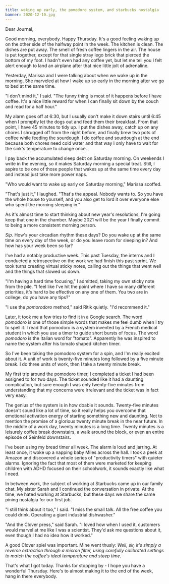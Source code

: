 ```yaml
---
title: waking up early, the pomodoro system, and starbucks nostalgia
banner: 2020-12-10.jpg
---
```


Dear Journal,

Good morning, everybody.  Happy Thursday.  It's a good feeling waking
up on the other side of the halfway point in the week.  The kitchen is
clean.  The dishes are put away.  The smell of fresh coffee lingers in
the air.  The house is put together, except for that single stray lego
brick that pierced the bottom of my foot.  I hadn't even had any
coffee yet, but let me tell you I felt alert enough to land an
airplane after that nice little jolt of adrenaline.

Yesterday, Marissa and I were talking about when we wake up in the
morning.  She marveled at how I wake up so early in the morning after
we go to bed at the same time.

"I don't mind it," I said.  "The funny thing is most of it happens
before I have coffee.  It's a nice little reward for when I can
finally sit down by the couch and read for a half hour."

My alarm goes off at 6:30, but I usually don't make it down stairs
until 6:45 when I promptly let the dogs out and feed them their
breakfast.  From that point, I have 45 minutes to tidy up.  I put the
dishes away, catch up on any chores I shrugged off from the night
before, and finally brew two pots of coffee while feeding the
sourdough.  I do coffee and sourdough at the end because both chores
need cold water and that way I only have to wait for the sink's
temperature to change once.

I pay back the accumulated sleep debt on Saturday morning.  On
weekends I write in the evening, so it makes Saturday morning a
special treat.  Still, I aspire to be one of those people that wakes
up at the same time every day and instead just take more power naps.

"Who would want to wake up early on Saturday morning," Marissa scoffed.

"That's just it," I laughed.  "That's the appeal.  Nobody wants to.
So you have the whole house to yourself, and you also get to lord it
over everyone else who spent the morning sleeping in."

As it's almost time to start thinking about new year's resolutions,
I'm going keep that one in the chamber.  Maybe 2021 will be the year I
finally commit to being a more consistent morning person.

_Sip_.  How's your circadian rhythm these days?  Do you wake up at the
same time on every day of the week, or do you leave room for sleeping
in?  And how has your week been so far?

I've had a notably productive week.  This past Tuesday, the interns
and I conducted a retrospective on the work we had finish this past
sprint.  We took turns creating virtual sticky notes, calling out the
things that went well and the things that slowed us down.

"I'm having a hard time focusing," I admitted, taking my own sticky
note from the pile.  "I feel like I've hit the point where I have so
many different priorities, it's hard to be effective on any one of
them.  You two are in college, do you have any tips?"

"I use the _pomorodoro_ method," said Ritik quietly.  "I'd recommend
it."

Later, it took me a few tries to find it in a Google search.  The word
_pomodoro_ is one of those simple words that makes me feel dumb when
I try to spell it.  I read that pomodoro is a system invented by a
French medical student in which you use a timer to guide short bursts
of focus.  The word _pomodoro_ is the Italian word for "tomato".
Apparently he was inspired to name the system after his tomato shaped
kitchen timer.

So I've been taking the pomodoro system for a spin, and I'm really
excited about it.  A unit of work is twenty-five minutes long followed
by a five minute break.  I do three units of work, then I take a
twenty minute break.

My first trip around the pomodoro timer, I completed a ticket I had
been assigned to for two days.  The ticket sounded like it had a
daunting complication, but sure enough I was only twenty-five minutes
from understanding that my concerns were irrelevant and the ticket was
in fact very easy.

The genius of the system is in how doable it sounds.  Twenty-five
minutes doesn't sound like a lot of time, so it really helps you
overcome that emotional activation energy of starting something new
and daunting.  Not to mention the promise of a glorious twenty minute
break in the near future.  In the middle of a work day, twenty minutes
is a long time.  Twenty minutes is a leisurely coffee break
downstairs, a walk around the block, or even an entire episode of
Seinfeld downstairs.

I've been using my bread timer all week.  The alarm is loud and
jarring.  At least once, it woke up a napping baby Miles across the
hall.  I took a peek at Amazon and discovered a whole series of
"productivity timers" with quieter alarms.  Ignoring the fact that
most of them were marketed for keeping children with ADHD focused on
their schoolwork, it sounds exactly like what I need.

In between work, the subject of working at Starbucks came up in our
family chat.  My sister Sarah and I continued the conversation in
private.  At the time, we hated working at Starbucks, but these days
we share the same pining nostalgia for our first job.

"I still think about it too," I said.  "I miss the small talk.  All
the free coffee you could drink.  Operating a giant industrial
dishwasher."

"And the Clover press," said Sarah.  "I loved how when I used it,
customers would marvel at me like I was a scientist.  They'd ask me
questions about it, even though I had no idea how it worked."

A good Clover spiel was important.  Mine went thusly: _Well, sir, it's
simply a reverse extraction through a micron filter, using carefully
calibrated settings to match the coffee's ideal temperature and steep
time._

That's what I got today.  Thanks for stopping by - I hope you have a
wonderful Thursday.  Here's to almost making it to the end of the
week, hang in there everybody.
